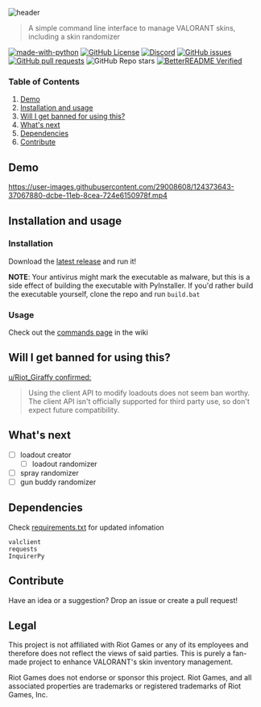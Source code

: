 ![header](https://user-images.githubusercontent.com/42125428/124552512-a8027900-de01-11eb-9e85-b19f82d2eee6.png)

> A simple command line interface to manage VALORANT skins, including a skin randomizer

[![made-with-python](https://img.shields.io/badge/Made%20with-Python-1f425f.svg)](https://www.python.org/)
[![GitHub License](https://img.shields.io/github/license/colinhartigan/valorant-skin-cli)](https://github.com/colinhartigan/valorant-skin-cli/blob/master/LICENSE)
[![Discord](https://img.shields.io/badge/discord-join-7389D8?style=flat&logo=discord)](https://discord.gg/uGuswsZwAT)
[![GitHub issues](https://img.shields.io/github/issues/colinhartigan/valorant-skin-cli)](https://github.com/colinhartigan/valorant-skin-cli/issues)
[![GitHub pull requests](https://img.shields.io/github/issues-pr/colinhartigan/valorant-skin-cli)](https://github.com/colinhartigan/valorant-skin-cli/pulls)
![GitHub Repo stars](https://img.shields.io/github/stars/colinhartigan/valorant-skin-cli?style=social)
[![BetterREADME Verified](https://img.shields.io/badge/BetterREADME-Verified-grey?logo=github&labelColor=white&logoColor=grey)](https://github.com/better-readme)


### Table of Contents
1. [Demo](#demo)
2. [Installation and usage](#installation-and-usage)
3. [Will I get banned for using this?](#will-i-get-banned-for-using-this)
4. [What's next](#whats-next)
5. [Dependencies](#dependencies)
6. [Contribute](#contribute)


## Demo
https://user-images.githubusercontent.com/29008608/124373643-37067880-dcbe-11eb-8cea-724e6150978f.mp4


## Installation and usage
### Installation
Download the [latest release](https://github.com/colinhartigan/valorant-skin-cli/releases/) and run it!

__NOTE__: Your antivirus might mark the executable as malware, but this is a side effect of building the executable with PyInstaller. If you'd rather build the executable yourself, clone the repo and run `build.bat`

### Usage

Check out the [commands page](https://github.com/colinhartigan/valorant-skin-cli/wiki/Commands) in the wiki


## Will I get banned for using this?
[u/Riot_Giraffy confirmed:](https://www.reddit.com/r/VALORANT/comments/oae5g6/i_got_tired_of_waiting_for_riot_to_add_a_skin/)
> Using the client API to modify loadouts does not seem ban worthy. The client API isn't officially supported for third party use, so don't expect future compatibility.


## What's next
- [ ] loadout creator
  - [ ] loadout randomizer
- [ ] spray randomizer 
- [ ] gun buddy randomizer

## Dependencies
Check [requirements.txt](https://github.com/colinhartigan/valorant-skin-cli/blob/master/requirements.txt) for updated infomation

```
valclient
requests
InquirerPy
```

## Contribute
Have an idea or a suggestion? Drop an issue or create a pull request!

## Legal
This project is not affiliated with Riot Games or any of its employees and therefore does not reflect the views of said parties. This is purely a fan-made project to enhance VALORANT's skin inventory management.

Riot Games does not endorse or sponsor this project. Riot Games, and all associated properties are trademarks or registered trademarks of Riot Games, Inc.
